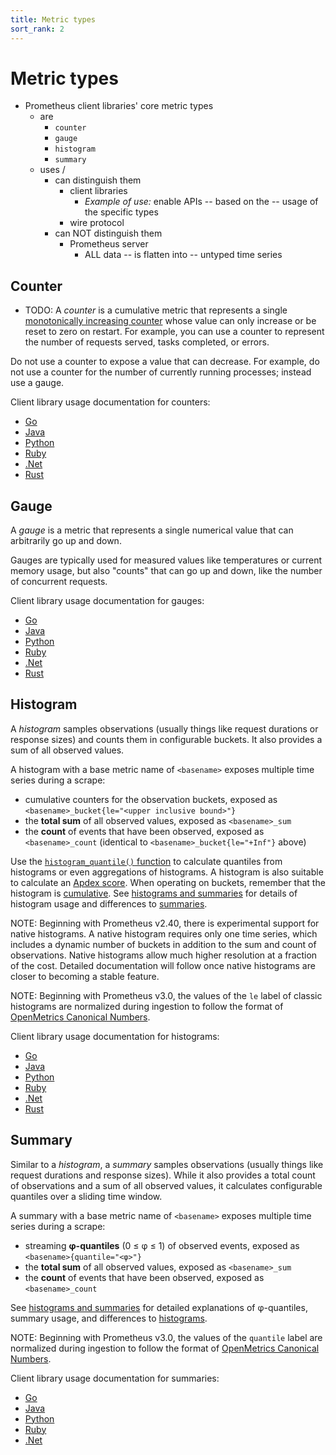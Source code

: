 ```yaml
---
title: Metric types
sort_rank: 2
---
```


# Metric types

* Prometheus client libraries' core metric types
  * are
    * `counter`
    * `gauge`
    * `histogram`
    * `summary`
  * uses /
    * can distinguish them
      * client libraries
        * _Example of use:_ enable APIs -- based on the -- usage of the specific types
      * wire protocol 
    * can NOT distinguish them
      * Prometheus server
        * ALL data -- is flatten into -- untyped time series

## Counter

* TODO:
A _counter_ is a cumulative metric that represents a single [monotonically 
increasing counter](https://en.wikipedia.org/wiki/Monotonic_function) whose
value can only increase or be reset to zero on restart. For example, you can
use a counter to represent the number of requests served, tasks completed, or
errors.

Do not use a counter to expose a value that can decrease. For example, do not
use a counter for the number of currently running processes; instead use a gauge.

Client library usage documentation for counters:

   * [Go](http://godoc.org/github.com/prometheus/client_golang/prometheus#Counter)
   * [Java](https://prometheus.github.io/client_java/getting-started/metric-types/#counter)
   * [Python](https://prometheus.github.io/client_python/instrumenting/counter/)
   * [Ruby](https://github.com/prometheus/client_ruby#counter)
   * [.Net](https://github.com/prometheus-net/prometheus-net#counters)
   * [Rust](https://docs.rs/prometheus-client/latest/prometheus_client/metrics/counter/index.html)

## Gauge

A _gauge_ is a metric that represents a single numerical value that can
arbitrarily go up and down.

Gauges are typically used for measured values like temperatures or current
memory usage, but also "counts" that can go up and down, like the number of
concurrent requests.

Client library usage documentation for gauges:

   * [Go](http://godoc.org/github.com/prometheus/client_golang/prometheus#Gauge)
   * [Java](https://prometheus.github.io/client_java/getting-started/metric-types/#gauge)
   * [Python](https://prometheus.github.io/client_python/instrumenting/gauge/)
   * [Ruby](https://github.com/prometheus/client_ruby#gauge)
   * [.Net](https://github.com/prometheus-net/prometheus-net#gauges)
   * [Rust](https://docs.rs/prometheus-client/latest/prometheus_client/metrics/gauge/index.html)

## Histogram

A _histogram_ samples observations (usually things like request durations or
response sizes) and counts them in configurable buckets. It also provides a sum
of all observed values.

A histogram with a base metric name of `<basename>` exposes multiple time series
during a scrape:

  * cumulative counters for the observation buckets, exposed as `<basename>_bucket{le="<upper inclusive bound>"}`
  * the **total sum** of all observed values, exposed as `<basename>_sum`
  * the **count** of events that have been observed, exposed as `<basename>_count` (identical to `<basename>_bucket{le="+Inf"}` above)

Use the
[`histogram_quantile()` function](/docs/prometheus/latest/querying/functions/#histogram_quantile)
to calculate quantiles from histograms or even aggregations of histograms. A
histogram is also suitable to calculate an
[Apdex score](http://en.wikipedia.org/wiki/Apdex). When operating on buckets,
remember that the histogram is
[cumulative](https://en.wikipedia.org/wiki/Histogram#Cumulative_histogram). See
[histograms and summaries](/docs/practices/histograms) for details of histogram
usage and differences to [summaries](#summary).

NOTE: Beginning with Prometheus v2.40, there is experimental support for native
histograms. A native histogram requires only one time series, which includes a
dynamic number of buckets in addition to the sum and count of
observations. Native histograms allow much higher resolution at a fraction of
the cost. Detailed documentation will follow once native histograms are closer
to becoming a stable feature.

NOTE: Beginning with Prometheus v3.0, the values of the `le` label of classic
histograms are normalized during ingestion to follow the format of
[OpenMetrics Canonical Numbers](https://github.com/prometheus/OpenMetrics/blob/main/specification/OpenMetrics.md#considerations-canonical-numbers).

Client library usage documentation for histograms:

   * [Go](http://godoc.org/github.com/prometheus/client_golang/prometheus#Histogram)
   * [Java](https://prometheus.github.io/client_java/getting-started/metric-types/#histogram)
   * [Python](https://prometheus.github.io/client_python/instrumenting/histogram/)
   * [Ruby](https://github.com/prometheus/client_ruby#histogram)
   * [.Net](https://github.com/prometheus-net/prometheus-net#histogram)
   * [Rust](https://docs.rs/prometheus-client/latest/prometheus_client/metrics/histogram/index.html)

## Summary

Similar to a _histogram_, a _summary_ samples observations (usually things like
request durations and response sizes). While it also provides a total count of
observations and a sum of all observed values, it calculates configurable
quantiles over a sliding time window.

A summary with a base metric name of `<basename>` exposes multiple time series
during a scrape:

  * streaming **φ-quantiles** (0 ≤ φ ≤ 1) of observed events, exposed as `<basename>{quantile="<φ>"}`
  * the **total sum** of all observed values, exposed as `<basename>_sum`
  * the **count** of events that have been observed, exposed as `<basename>_count`

See [histograms and summaries](/docs/practices/histograms) for
detailed explanations of φ-quantiles, summary usage, and differences
to [histograms](#histogram).

NOTE: Beginning with Prometheus v3.0, the values of the `quantile` label are normalized during
ingestion to follow the format of [OpenMetrics Canonical Numbers](https://github.com/prometheus/OpenMetrics/blob/main/specification/OpenMetrics.md#considerations-canonical-numbers).

Client library usage documentation for summaries:

   * [Go](http://godoc.org/github.com/prometheus/client_golang/prometheus#Summary)
   * [Java](https://prometheus.github.io/client_java/getting-started/metric-types/#summary)
   * [Python](https://prometheus.github.io/client_python/instrumenting/summary/)
   * [Ruby](https://github.com/prometheus/client_ruby#summary)
   * [.Net](https://github.com/prometheus-net/prometheus-net#summary)
